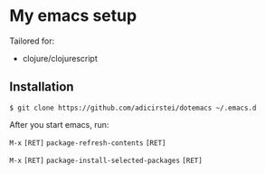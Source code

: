 # My emacs setup

Tailored for:
 
* clojure/clojurescript



## Installation

```
$ git clone https://github.com/adicirstei/dotemacs ~/.emacs.d
```

After you start emacs, run:

`M-x` `[RET]` `package-refresh-contents` `[RET]`

`M-x` `[RET]` `package-install-selected-packages` `[RET]`
